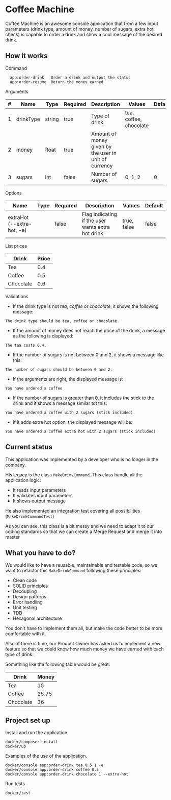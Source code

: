 # Coffee Machine

Coffee Machine is an awesome console application that from a few input parameters (drink type, amount of money, number of sugars, extra hot check) is capable to order a drink and show a cool message of the desired drink.

## How it works

Command
```
  app:order-drink   Order a drink and output the status
  app:order-resume  Return the money earned
```

Arguments

|#|Name|Type|Required|Description|Values|Default|
|---|---|---|---|---|---|---|
|1|drinkType|string|true|Type of drink|tea, coffee, chocolate|
|2|money|float|true|Amount of money given by the user in unit of currency||
|3|sugars|int|false|Number of sugars|0, 1, 2|0|

Options

|Name|Type|Required|Description|Values|Default|
|---|---|---|---|---|---|
|extraHot (--extra-hot, -e)| |false|Flag indicating if the user wants extra hot drink|true, false|false|

List prices

|Drink|Price|
|---|---|
|Tea|0.4|
|Coffee|0.5|
|Chocolate|0.6|

Validations
* If the drink type is not *tea*, *coffee* or *chocolate*, it shows the following message:
```
The drink type should be tea, coffee or chocolate.
```
* If the amount of money does not reach the price of the drink, a message as the following is displayed:
```
The tea costs 0.4.
```
* If the number of sugars is not between 0 and 2, it shows a message like this:
```
The number of sugars should be between 0 and 2.
```
* If the arguments are right, the displayed message is:
```
You have ordered a coffee
```
* If the number of sugars is greater than 0, it includes the stick to the drink and it shows a message similar tot this:
```
You have ordered a coffee with 2 sugars (stick included).
```
* If it adds extra hot option, the displayed message will be:
```
You have ordered a coffee extra hot with 2 sugars (stick included)    
```

## Current status

This application was implemented by a developer who is no longer in the company.

His legacy is the class `MakeDrinkCommand`. This class handle all the application logic:
* It reads input parameters
* It validates input parameters
* It shows output message

He also implemented an integration test covering all possibilities (`MakeDrinkCommandTest`)

As you can see, this class is a bit messy and we need to adapt it to our coding standards
so that we can create a Merge Request and merge it into master

## What you have to do?

We would like to have a reusable, maintainable and testable code, so we want to refactor
this `MakeDrinkCommand` following these principles:

* Clean code
* SOLID principles
* Decoupling
* Design patterns
* Error handling
* Unit testing
* TDD
* Hexagonal architecture

You don't have to implement them all, but make the code better to be more comfortable with it.

Also, if there is time, our Product Owner has asked us to implement a new feature
so that we could know how much money we have earned with each type of drink.

Something like the following table would be great:

|Drink|Money|
|---|---|
|Tea|15|
|Coffee|25.75|
|Chocolate|36|

## Project set up

Install and run the application.
```
docker/composer install
docker/up
```

Examples of the use of the application.
```
docker/console app:order-drink tea 0.5 1 -e
docker/console app:order-drink coffee 0.5
docker/console app:order-drink chocolate 1 --extra-hot
```

Run tests
```
docker/test
```
